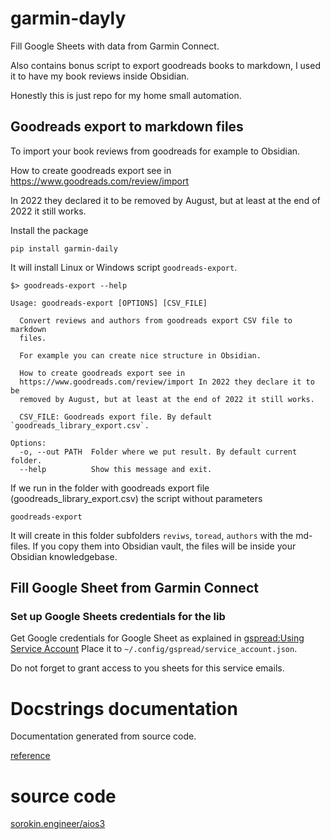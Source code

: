 # garmin-dayly

Fill Google Sheets with data from Garmin Connect.

Also contains bonus script to export goodreads books to markdown, I used it to have my book reviews inside Obsidian.

Honestly this is just repo for my home small automation.

## Goodreads export to markdown files

To import your book reviews from goodreads for example to Obsidian.

How to create goodreads export see in https://www.goodreads.com/review/import

In 2022 they declared it to be removed by August, but at least at the end of 2022 it still works.

Install the package

    pip install garmin-daily

It will install Linux or Windows script `goodreads-export`.

    $> goodreads-export --help

    Usage: goodreads-export [OPTIONS] [CSV_FILE]

      Convert reviews and authors from goodreads export CSV file to markdown
      files.

      For example you can create nice structure in Obsidian.

      How to create goodreads export see in
      https://www.goodreads.com/review/import In 2022 they declare it to be
      removed by August, but at least at the end of 2022 it still works.

      CSV_FILE: Goodreads export file. By default `goodreads_library_export.csv`.

    Options:
      -o, --out PATH  Folder where we put result. By default current folder.
      --help          Show this message and exit.

If we run in the folder with goodreads export file (goodreads_library_export.csv) the script without parameters

    goodreads-export

It will create in this folder subfolders `reviws`, `toread`, `authors` with the md-files.
If you copy them into Obsidian vault, the files will be inside your Obsidian knowledgebase.

## Fill Google Sheet from Garmin Connect

### Set up Google Sheets credentials for the lib
Get Google credentials for Google Sheet as explained in [gspread:Using Service Account](https://docs.gspread.org/en/latest/oauth2.html#enable-api-access-for-a-project)
Place it to `~/.config/gspread/service_account.json`.

Do not forget to grant access to you sheets for this service emails.

# Docstrings documentation

Documentation generated from source code.

[reference](docstrings/)

# source code

[sorokin.engineer/aios3](https://github.com/andgineer/garmin-daily)
